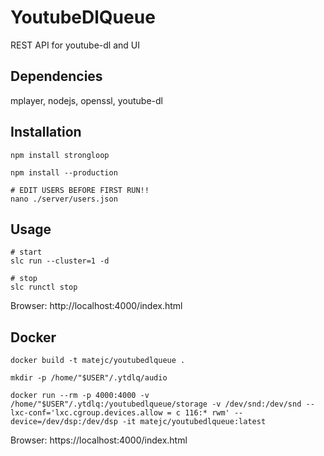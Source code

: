 # YoutubeDlQueue

REST API for youtube-dl and UI


## Dependencies

mplayer, nodejs, openssl, youtube-dl


## Installation

    npm install strongloop

    npm install --production

    # EDIT USERS BEFORE FIRST RUN!!
    nano ./server/users.json


## Usage

    # start
    slc run --cluster=1 -d

    # stop
    slc runctl stop


Browser: http://localhost:4000/index.html


## Docker

    docker build -t matejc/youtubedlqueue .

    mkdir -p /home/"$USER"/.ytdlq/audio

    docker run --rm -p 4000:4000 -v /home/"$USER"/.ytdlq:/youtubedlqueue/storage -v /dev/snd:/dev/snd --lxc-conf='lxc.cgroup.devices.allow = c 116:* rwm' --device=/dev/dsp:/dev/dsp -it matejc/youtubedlqueue:latest


Browser: https://localhost:4000/index.html
